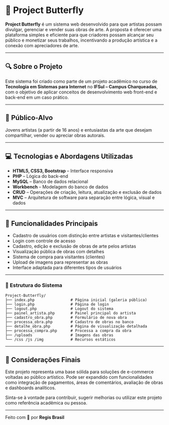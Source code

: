 # 🦋 Project Butterfly

**Project Butterfly** é um sistema web desenvolvido para que artistas possam divulgar, gerenciar e vender suas obras de arte. A proposta é oferecer uma plataforma simples e eficiente para que criadores possam alcançar seu público e monetizar seus trabalhos, incentivando a produção artística e a conexão com apreciadores de arte.

---

## 🔍 Sobre o Projeto

Este sistema foi criado como parte de um projeto acadêmico no curso de **Tecnologia em Sistemas para Internet** no **IFSul – Campus Charqueadas**, com o objetivo de aplicar conceitos de desenvolvimento web front-end e back-end em um caso prático.

---

## 👤 Público-Alvo

Jovens artistas (a partir de 16 anos) e entusiastas da arte que desejam compartilhar, vender ou apreciar obras autorais.

---

## 💻 Tecnologias e Abordagens Utilizadas

- **HTML5, CSS3, Bootstrap** – Interface responsiva  
- **PHP** – Lógica do back-end  
- **MySQL** – Banco de dados relacional  
- **Workbench** – Modelagem do banco de dados  
- **CRUD** – Operações de criação, leitura, atualização e exclusão de dados  
- **MVC** – Arquitetura de software para separação entre lógica, visual e dados

---

## 🎨 Funcionalidades Principais

- Cadastro de usuários com distinção entre artistas e visitantes/clientes  
- Login com controle de acesso  
- Cadastro, edição e exclusão de obras de arte pelos artistas  
- Visualização pública de obras com detalhes  
- Sistema de compra para visitantes (clientes)  
- Upload de imagens para representar as obras  
- Interface adaptada para diferentes tipos de usuários  

---

### 🧱 Estrutura do Sistema

```
Project-Butterfly/
├── index.php                # Página inicial (galeria pública)
├── login.php                # Página de login
├── logout.php               # Logout do sistema
├── painel_artista.php       # Painel principal do artista
├── cadastro_obra.php        # Formulário de nova obra
├── processa_obra.php        # Cadastro de obras no banco
├── detalhe_obra.php         # Página de visualização detalhada
├── processa_compra.php      # Processa a compra da obra
├── /uploads                 # Imagens das obras
└── /css /js /img            # Recursos estáticos
```

---

## 📌 Considerações Finais

Este projeto representa uma base sólida para soluções de e-commerce voltadas ao público artístico. Pode ser expandido com funcionalidades como integração de pagamentos, áreas de comentários, avaliação de obras e dashboards analíticos.

Sinta-se à vontade para contribuir, sugerir melhorias ou utilizar este projeto como referência acadêmica ou pessoa.

---

Feito com 💙 por **Regis Brasil**
